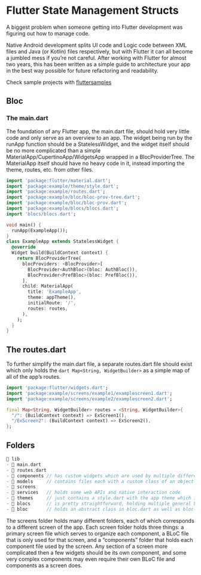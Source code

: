 # Flutter State Management Structs

A biggest problem when someone getting into Flutter development was figuring out how to manage code. 

Native Android development splits UI code and Logic code between XML files and Java (or Kotlin) files respectively, but with Flutter it can all become a jumbled mess if you’re not careful. After working with Flutter for almost two years, this has been written as a simple guide to architecture your app in the best way possible for future refactoring and readability.

Check sample projects with [fluttersamples](https://fluttersamples.com/)

## Bloc 

### The main.dart
The foundation of any Flutter app, the main.dart file, should hold very little code and only serve as an overview to an app.
The widget being run by the runApp function should be a StatelessWidget, and the widget itself should be no more complicated than a simple MaterialApp/CupertinoApp/WidgetsApp wrapped in a BlocProviderTree.
The MaterialApp itself should have no heavy code in it, instead importing the theme, routes, etc. from other files.

```dart
import 'package:flutter/material.dart';
import 'package:example/theme/style.dart';
import 'package:example/routes.dart';
import 'package:example/bloc/bloc-prov-tree.dart';
import 'package:example/bloc/bloc-prov.dart';
import 'package:example/blocs/blocs.dart';
import 'blocs/blocs.dart';

void main() {
  runApp(ExampleApp());
}
class ExampleApp extends StatelessWidget {
  @override
  Widget build(BuildContext context) {
    return BlocProviderTree(
      blocProviders: <BlocProvider>[
        BlocProvider<AuthBloc>(bloc: AuthBloc()),
        BlocProvider<PrefBloc>(bloc: PrefBloc()),
      ],
      child: MaterialApp(
        title: 'ExampleApp',
        theme: appTheme(),
        initialRoute: '/',
        routes: routes,
      ),
    );
  }
}
```

## The routes.dart
To further simplify the main.dart file, a separate routes.dart file should exist 
which only holds the ```dart Map<String, WidgetBuilder>``` as a simple map of all of the app’s routes.
```dart
import 'package:flutter/widgets.dart';
import 'package:example/screens/example1/examplescreen1.dart';
import 'package:example/screens/example2/examplescreen2.dart';

final Map<String, WidgetBuilder> routes = <String, WidgetBuilder>{
  "/": (BuildContext context) => ExScreen1(),
  "/ExScreen2": (BuildContext context) => ExScreen2(),
};
```

## Folders

```dart
📁 lib
- 📝 main.dart
- 📝 routes.dart
- 📁 components // has custom widgets which are used by multiple different screens
- 📁 models     // contains files each with a custom class of an object widely used throughout the app
- 📁 screens
- 📁 services   // holds some web APIs and native interaction code
- 📁 themes     // just contains a style.dart with the app theme which is accessed in the main.dart file
- 📁 blocs      // is pretty straightforward, holding multiple general bloc files (all of which extend the abstract Bloc class mentioned above) and a blocs.dart which acts as a single file exporting all the folder’s blocs (I used this video to learn how to structure the bloc files).
- 📁 bloc       // holds an abstract class in bloc.dart as well as bloc-prov.dart and a bloc-prov-tree.dart both of which are based off of code found here
```

The screens folder holds many different folders, each of which corresponds to a different screen of the app. Each screen folder holds three things: a primary screen file which serves to organize each component, a BLoC file that is only used for that screen, and a “components” folder that holds each component file used by the screen. Any section of a screen more complicated then a few widgets should be its own component, and some very complex components may even require their own BLoC file and components as a screen does.
